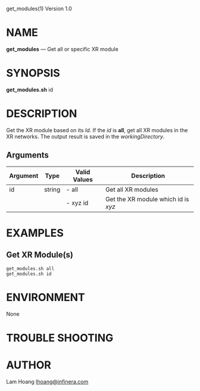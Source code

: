 get_modules(1) Version 1.0 

NAME
====

**get_modules** — Get all or specific XR module

SYNOPSIS
========

**get_modules.sh** id 


DESCRIPTION
===========

Get the XR module based on its *Id*. If the *id* is **all**, get all XR modules in the XR networks.
The output result is saved in the *workingDirectory*.


Arguments
-------

| Argument         |  Type     | Valid Values      | Description                   |
|------------------|-----------|-------------------|-------------------------------|
| id         |  string   | - all             | Get all XR modules               |
|                  |           | - xyz id          | Get the XR module which id is *xyz*               |

EXAMPLES
===========

Get XR Module(s)
------
```
get_modules.sh all 
get_modules.sh id 
```
ENVIRONMENT
===========

None

TROUBLE SHOOTING
====



AUTHOR
======

Lam Hoang <lhoang@infinera.com>